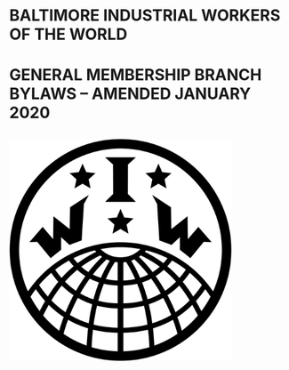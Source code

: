 # BALTIMORE INDUSTRIAL WORKERS OF THE WORLD

# GENERAL MEMBERSHIP BRANCH BYLAWS – AMENDED JANUARY 2020

## <img src="/Resources/Images/logo_black.jpg" align="middle" height="400">
